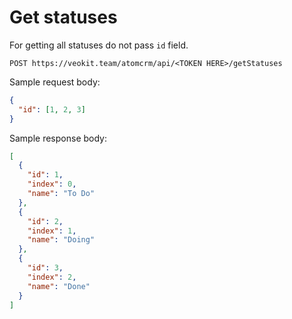 # Get statuses

For getting all statuses do not pass `id` field.

`POST https://veokit.team/atomcrm/api/<TOKEN HERE>/getStatuses`

Sample request body:
```json
{
  "id": [1, 2, 3]
}
```

Sample response body:
```json
[
  {
    "id": 1,
    "index": 0,
    "name": "To Do"
  },
  {
    "id": 2,
    "index": 1,
    "name": "Doing"
  },
  {
    "id": 3,
    "index": 2,
    "name": "Done"
  }
]
```